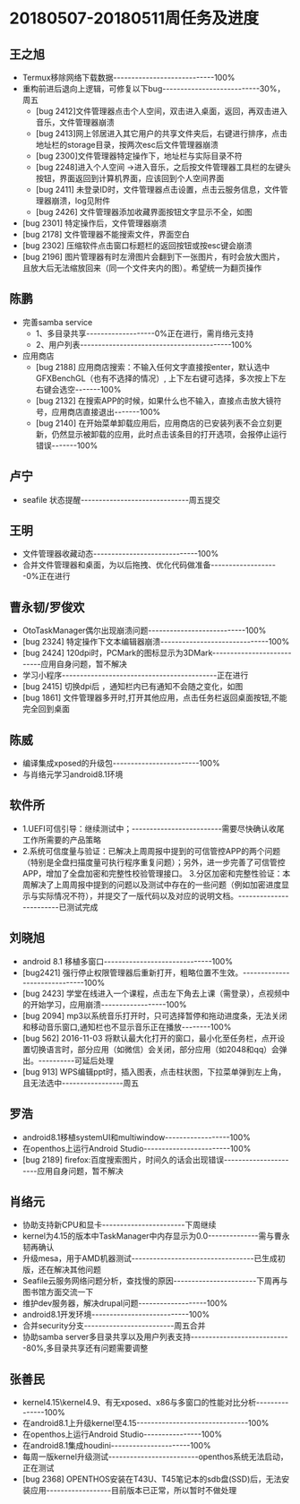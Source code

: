 # 20180507-20180511周任务及进度

## 王之旭
- Termux移除网络下载数据----------------------------100%
- 重构前进后退向上逻辑，可修复以下bug---------------------------30%，周五
   - [bug 2412]文件管理器点击个人空间，双击进入桌面，返回，再双击进入音乐，文件管理器崩溃
   - [bug 2413]网上邻居进入其它用户的共享文件夹后，右键进行排序，点击地址栏的storage目录，按两次esc后文件管理器崩溃
   - [bug 2300]文件管理器特定操作下，地址栏与实际目录不符
   - [bug 2248]进入个人空间 ->进入音乐，之后按文件管理器工具栏的左键头按钮，界面返回到计算机界面，应该回到个人空间界面
   - [bug 2411] 未登录ID时，文件管理器点击设置，点击云服务信息，文件管理器崩溃，log见附件
   - [bug 2426] 文件管理器添加收藏界面按钮文字显示不全，如图
- [bug 2301] 特定操作后，文件管理器崩溃
- [bug 2178] 文件管理器不能搜索文件，界面空白
- [bug 2302] 压缩软件点击窗口标题栏的返回按钮或按esc键会崩溃
- [bug 2196] 图片管理器有时左滑图片会翻到下一张图片，有时会放大图片，且放大后无法缩放回来（同一个文件夹内的图）。希望统一为翻页操作

## 陈鹏
- 完善samba service
   - 1、多目录共享-------------------0%正在进行，需肖络元支持
   - 2、用户列表------------------------------------------100%
- 应用商店
   - [bug 2188] 应用商店搜索：不输入任何文字直接按enter，默认选中GFXBenchGL（也有不选择的情况）, 上下左右键可选择，多次按上下左右键会选空-------100%
   - [bug 2132] 在搜索APP的时候，如果什么也不输入，直接点击放大镜符号，应用商店直接退出-------100%
   - [bug 2140] 在开始菜单卸载应用后，应用商店的已安装列表不会立刻更新，仍然显示被卸载的应用，此时点击该条目的打开选项，会报停止运行错误-------100%

## 卢宁
- seafile 状态提醒------------------------------周五提交

## 王明
- 文件管理器收藏动态-----------------------------100%
- 合并文件管理器和桌面，为以后拖拽、优化代码做准备-------------------0%正在进行

## 曹永韧/罗俊欢
- OtoTaskManager偶尔出现崩溃问题---------------------------100%
- [bug 2324] 特定操作下文本编辑器崩溃------------------------------100%
- [bug 2424] 120dpi时，PCMark的图标显示为3DMark---------------------------应用自身问题，暂不解决
- 学习小程序-------------------------------------------正在进行
- [bug 2415] 切换dpi后 ，通知栏内已有通知不会随之变化，如图
- [bug 1861] 文件管理器多开时,打开其他应用，点击任务栏返回桌面按钮,不能完全回到桌面

## 陈威
- 编译集成xposed的升级包------------------------100%
- 与肖络元学习android8.1环境

## 软件所
- 1.UEFI可信引导：继续测试中；-------------------------需要尽快确认收尾工作所需要的产品策略
- 2.系统可信度量与验证：已解决上周周报中提到的可信管控APP的两个问题（特别是全盘扫描度量可执行程序重复问题）；另外，进一步完善了可信管控APP，增加了全盘加密和完整性校验管理接口。
3.分区加密和完整性验证：本周解决了上周周报中提到的问题以及测试中存在的一些问题（例如加密进度显示与实际情况不符），并提交了一版代码以及对应的说明文档。------------------------已测试完成

## 刘晓旭
- android 8.1 移植多窗口------------------------------100%
- [bug2421] 强行停止权限管理器后重新打开，粗略位置不生效。------------------------------100%
- [bug 2423] 学堂在线进入一个课程，点击左下角去上课（需登录），点视频中的开始学习，应用崩溃------------------100%
- [bug 2094] mp3以系统音乐打开时，只可选择暂停和拖动进度条，无法关闭和移动音乐窗口,通知栏也不显示音乐正在播放--------100%
- [bug 562] 2016-11-03 将默认最大化打开的窗口，最小化至任务栏，点开设置切换语言时，部分应用（如微信）会关闭，部分应用（如2048和qq）会弹出。----------可延后处理
- [bug 913] WPS编辑ppt时，插入图表，点击柱状图，下拉菜单弹到左上角，且无法选中-----------------周五

## 罗浩
- android8.1移植systemUI和multiwindow------------------100%
- 在openthos上运行Android Studio------------------------100%
- [bug 2189] firefox:百度搜索图片，时间久的话会出现错误----------------------应用自身问题，暂不解决

## 肖络元
- 协助支持新CPU和显卡-----------------------下周继续
- kernel为4.15的版本中TaskManager中内存显示为0.0--------------需与曹永韧再确认
- 升级mesa，用于AMD机器测试----------------------------------已生成初版，还在解决其他问题
- Seafile云服务网络问题分析，查找慢的原因-----------------------下周再与图书馆方面交流一下
- 维护dev服务器，解决drupal问题-------------------100%
- android8.1开发环境---------------------------100%
- 合并security分支-------------------------周五合并
- 协助samba server多目录共享以及用户列表支持----------------------------80%,多目录共享还有问题需要调整

## 张善民
- kernel4.15\kernel4.9、有无xposed、x86与多窗口的性能对比分析---------------100%
- 在android8.1上升级kernel至4.15-------------------------------100%
- 在openthos上运行Android Studio----------------100%
- 在android8.1集成houdini----------------------100%
- 每周一版kernel升级测试-------------------------openthos系统无法启动，正在测试
- [bug 2368] OPENTHOS安装在T43U、T45笔记本的sdb盘(SSD)后，无法安装应用------------------目前版本已正常，所以暂时不做处理
